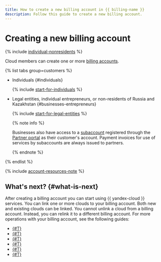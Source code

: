 ```yaml
---
title: How to create a new billing account in {{ billing-name }}
description: Follow this guide to create a new billing account.
---
```


# Creating a new billing account

{% include [individual-nonresidents](../../_includes/billing/individual-nonresidents.md) %}

Cloud members can create one or more [billing accounts](../concepts/billing-account.md).

{% list tabs group=customers %}

- Individuals {#individuals}

   {% include [start-for-individuals](../../_includes/billing/billing-account-create-individual.md) %}

- Legal entities, individual entrepreneurs, or non-residents of Russia and Kazakhstan {#businesses-entrepreneurs}

   {% include [start-for-legal-entities](../../_includes/billing/billing-account-create-legal-entities.md) %}

   {% note info %}
   
   Businesses also have access to a [subaccount](../../partner/terms.md#sub-account) registered through the [Partner portal](../../partner/operations/pin-cloud.md) as their customer's account. Payment invoices for use of services by subaccounts are always issued to partners.
   
   {% endnote %}

{% endlist %}

{% include [account-resources-note](../_includes/account-resources-note.md) %}

## What's next? {#what-is-next}

After creating a billing account you can start using {{ yandex-cloud }} services. You can link one or more clouds to your billing account. Both new and existing clouds can be linked. You cannot unlink a cloud from a billing account. Instead, you can relink it to a different billing account.
For more operations with your billing account, see the following guides:

* [{#T}](change-data.md)
* [{#T}](get-data.md)
* [{#T}](pin-cloud.md)
* [{#T}](change-organization.md)
* [{#T}](../../partner/operations/pin-cloud.md)
* [{#T}](delete-account.md)
